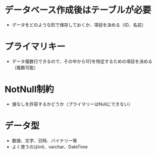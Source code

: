 # データベース作成後はテーブルが必要
- データをどのような形で保存しておくか、項目を決める（ID、名前）

# プライマリキー
- データ複数行できるので、その中から1行を特定するための項目を決める（複数可能）

# NotNull制約
- 値なしを許容するかどうか（プライマリーはNullにできない）

# データ型
- 数値、文字、日時、バイナリー等
- よく使うのはinit、varchar、DateTime
